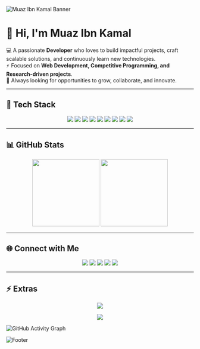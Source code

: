 <!-- Profile Banner -->
![Muaz Ibn Kamal Banner](https://capsule-render.vercel.app/api?type=waving&color=0:00C9FF,100:92FE9D&height=200&section=header&text=Muaz%20Ibn%20Kamal%20🚀&fontSize=40&fontColor=ffffff&animation=fadeIn&fontAlignY=35)

# 👋 Hi, I'm Muaz Ibn Kamal  

💻 A passionate **Developer** who loves to build impactful projects, craft scalable solutions, and continuously learn new technologies.  
⚡ Focused on **Web Development, Competitive Programming, and Research-driven projects**.  
🌱 Always looking for opportunities to grow, collaborate, and innovate.  

---

## 🚀 Tech Stack  
<p align="center">
  <img src="https://img.shields.io/badge/C-00599C?style=for-the-badge&logo=c&logoColor=white" />
  <img src="https://img.shields.io/badge/C++-00599C?style=for-the-badge&logo=cplusplus&logoColor=white" />
  <img src="https://img.shields.io/badge/Python-3776AB?style=for-the-badge&logo=python&logoColor=white" />
  <img src="https://img.shields.io/badge/JavaScript-F7DF1E?style=for-the-badge&logo=javascript&logoColor=black" />
  <img src="https://img.shields.io/badge/React-61DAFB?style=for-the-badge&logo=react&logoColor=black" />
  <img src="https://img.shields.io/badge/Node.js-339933?style=for-the-badge&logo=node.js&logoColor=white" />
  <img src="https://img.shields.io/badge/TailwindCSS-06B6D4?style=for-the-badge&logo=tailwindcss&logoColor=white" />
  <img src="https://img.shields.io/badge/MySQL-4479A1?style=for-the-badge&logo=mysql&logoColor=white" />
  <img src="https://img.shields.io/badge/Git-F05032?style=for-the-badge&logo=git&logoColor=white" />
</p>

---

## 📊 GitHub Stats  
<p align="center">
  <img src="https://github-readme-stats.vercel.app/api?username=Muaz-Ibn-Kamal&show_icons=true&theme=tokyonight&hide_border=true" height="180" />
  <img src="https://github-readme-stats.vercel.app/api/top-langs/?username=Muaz-Ibn-Kamal&layout=compact&theme=tokyonight&hide_border=true" height="180" />
</p>

---

## 🌐 Connect with Me  
<p align="center">
  <a href="mailto:muazibnkamal8@gmail.com"><img src="https://img.shields.io/badge/Gmail-D14836?style=for-the-badge&logo=gmail&logoColor=white"></a>
  <a href="https://www.facebook.com/muazibnkamal.alif.18"><img src="https://img.shields.io/badge/Facebook-1877F2?style=for-the-badge&logo=facebook&logoColor=white"></a>
  <a href="https://www.instagram.com/muaz_ibn_kamal/"><img src="https://img.shields.io/badge/Instagram-E4405F?style=for-the-badge&logo=instagram&logoColor=white"></a>
  <a href="https://wa.me/8801531361741"><img src="https://img.shields.io/badge/WhatsApp-25D366?style=for-the-badge&logo=whatsapp&logoColor=white"></a>
  <a href="https://linkedin.com/in/YOUR-LINKEDIN"><img src="https://img.shields.io/badge/LinkedIn-0077B5?style=for-the-badge&logo=linkedin&logoColor=white"></a>
</p>

---

## ⚡ Extras  
<p align="center">
  <img src="https://komarev.com/ghpvc/?username=Muaz-Ibn-Kamal&style=for-the-badge&color=brightgreen" />
</p>

<p align="center">
  <a href="https://git.io/typing-svg">
    <img src="https://readme-typing-svg.herokuapp.com?font=Fira+Code&size=22&duration=4000&pause=1000&color=00C9FF&center=true&vCenter=true&width=500&lines=Full+Stack+Developer;Competitive+Programmer;Tech+Enthusiast;Always+Learning+%26+Building" />
  </a>
</p>

![GitHub Activity Graph](https://github-readme-activity-graph.vercel.app/graph?username=Muaz-Ibn-Kamal&theme=react-dark)

<!-- Footer Banner -->
![Footer](https://capsule-render.vercel.app/api?type=waving&color=0:92FE9D,100:00C9FF&height=100&section=footer)
